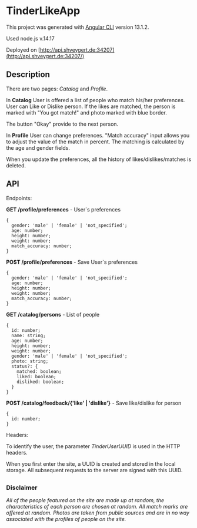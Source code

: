 # TinderLikeApp

This project was generated with [Angular CLI](https://github.com/angular/angular-cli) version 13.1.2.

Used node.js v.14.17 

Deployed on [http://api.shveygert.de:34207](http://api.shveygert.de:34207/)

## Description

There are two pages: *Catalog* and *Profile*.

In **Catalog** User is offered a list of people who match his/her preferences. User can Like or Dislike person. If the likes are matched, the person is marked with "You got match!" and photo marked with blue border.

The button "Okay" provide to the next person.

In **Profile** User can change preferences. "Match accuracy" input allows you to adjust the value of the match in percent. The matching is calculated by the age and gender fields. 

When you update the preferences, all the history of likes/dislikes/matches is deleted.

## API

Endpoints:

**GET /profile/preferences** - User`s preferences
```
{
  gender: 'male' | 'female' | 'not_specified';
  age: number;
  height: number;
  weight: number;
  match_accuracy: number;
}
```

**POST /profile/preferences** - Save User`s preferences
```
{
  gender: 'male' | 'female' | 'not_specified';
  age: number;
  height: number;
  weight: number;
  match_accuracy: number;
}
```

**GET /catalog/persons** - List of people
```
{
  id: number;
  name: string;
  age: number;
  height: number;
  weight: number;
  gender: 'male' | 'female' | 'not_specified';
  photo: string;
  status?: {
    matched: boolean;
    liked: boolean;
    disliked: boolean;
  }
}
```

**POST /catalog/feedback/{'like' | 'dislike'}** - Save like/dislike for person
```
{
  id: number;
}
```

Headers: 

To identify the user, the parameter *TinderUserUUID* is used in the HTTP headers.

When you first enter the site, a UUID is created and stored in the local storage. All subsequent requests to the server are signed with this UUID.


##
### Disclaimer
*All of the people featured on the site are made up at random, the characteristics of each person are chosen at random. All match marks are offered at random. Photos are taken from public sources and are in no way associated with the profiles of people on the site.*
